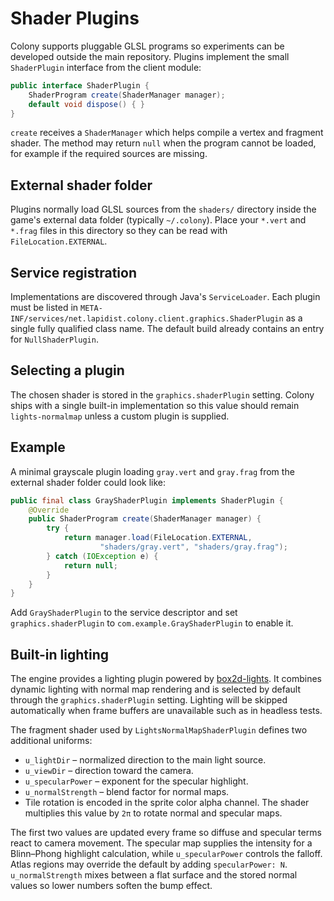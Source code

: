 # Shader Plugins

Colony supports pluggable GLSL programs so experiments can be developed
outside the main repository. Plugins implement the small
`ShaderPlugin` interface from the client module:

```java
public interface ShaderPlugin {
    ShaderProgram create(ShaderManager manager);
    default void dispose() { }
}
```

`create` receives a `ShaderManager` which helps compile a vertex and
fragment shader. The method may return `null` when the program cannot be
loaded, for example if the required sources are missing.

## External shader folder

Plugins normally load GLSL sources from the `shaders/` directory inside
the game's external data folder (typically `~/.colony`). Place your
`*.vert` and `*.frag` files in this directory so they can be read with
`FileLocation.EXTERNAL`.

## Service registration

Implementations are discovered through Java's `ServiceLoader`. Each
plugin must be listed in
`META-INF/services/net.lapidist.colony.client.graphics.ShaderPlugin` as
a single fully qualified class name. The default build already contains
an entry for `NullShaderPlugin`.

## Selecting a plugin

The chosen shader is stored in the `graphics.shaderPlugin` setting.
Colony ships with a single built-in implementation so this value should
remain `lights-normalmap` unless a custom plugin is supplied.

## Example

A minimal grayscale plugin loading `gray.vert` and `gray.frag` from the
external shader folder could look like:

```java
public final class GrayShaderPlugin implements ShaderPlugin {
    @Override
    public ShaderProgram create(ShaderManager manager) {
        try {
            return manager.load(FileLocation.EXTERNAL,
                    "shaders/gray.vert", "shaders/gray.frag");
        } catch (IOException e) {
            return null;
        }
    }
}
```

Add `GrayShaderPlugin` to the service descriptor and set
`graphics.shaderPlugin` to `com.example.GrayShaderPlugin` to enable it.

## Built-in lighting

The engine provides a lighting plugin powered by
[box2d-lights](https://github.com/libgdx/box2dlights). It combines dynamic
lighting with normal map rendering and is selected by default through the
`graphics.shaderPlugin` setting. Lighting will be skipped automatically when
frame buffers are unavailable such as in headless tests.

The fragment shader used by `LightsNormalMapShaderPlugin` defines two
additional uniforms:

* `u_lightDir` – normalized direction to the main light source.
* `u_viewDir` – direction toward the camera.
* `u_specularPower` – exponent for the specular highlight.
* `u_normalStrength` – blend factor for normal maps.
* Tile rotation is encoded in the sprite color alpha channel. The shader multiplies
  this value by `2π` to rotate normal and specular maps.

The first two values are updated every frame so diffuse and specular terms react
to camera movement. The specular map supplies the intensity for a Blinn–Phong
highlight calculation, while `u_specularPower` controls the falloff. Atlas
regions may override the default by adding `specularPower: N`.
`u_normalStrength` mixes between a flat surface and the stored normal values so
lower numbers soften the bump effect.
